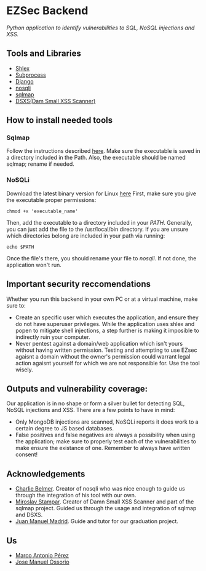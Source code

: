 # EZSec Backend
_Python application to identify vulnerabilities to SQL, NoSQL injections and XSS._

## Tools and Libraries
- [Shlex](https://docs.python.org/3/library/shlex.html)
- [Subprocess](https://docs.python.org/3/library/subprocess.html)
- [Django](https://www.djangoproject.com)
- [nosqli](https://github.com/Charlie-belmer/nosqli)
- [sqlmap](https://github.com/sqlmapproject/sqlmap)
- [DSXS(Dam Small XSS Scanner)](https://github.com/stamparm/DSXS)

## How to install needed tools
### Sqlmap
Follow the instructions described [here](https://github.com/sqlmapproject/sqlmap/blob/master/README.md). Make sure the executable is saved in a directory included in the Path. Also, the executable should be named sqlmap; rename if needed.
### NoSQLi
Download the latest binary version for Linux [here](https://github.com/Charlie-belmer/nosqli/releases)
First, make sure you give the executable proper permissions:
````shell
chmod +x 'executable_name'
````
Then, add the executable to a directory included in your _PATH_. Generally, you can just add the file to the /usr/local/bin directory. If you are unsure which directories belong are included in your path via running:
````shell
echo $PATH
````
Once the file's there, you should rename your file to _nosqli_. If not done, the application won't run.

## Important security reccomendations
Whether you run this backend in your own PC or at a virtual machine, make sure to:
- Create an specific user which executes the application, and ensure they do not have superuser privileges. While the application uses shlex and popen to mitigate shell injections, a step further is making it imposible to indirectly ruin your computer.
- Never pentest against a domain/web application which isn't yours without having written permission. Testing and attempting to use EZsec agaisnt a domain without the owner's permission could warrant legal action agaisnt yourself for which we are not responsible for. Use the tool wisely.

## Outputs and vulnerability coverage:
Our application is in no shape or form a silver bullet for detecting SQL, NoSQL injections and XSS. There are a few points to have in mind:
- Only MongoDB injections are scanned, NoSQLi reports it does work to a certain degree to JS based databases.
- False positives and false negatives are always a possibility when using the application; make sure to properly test each of the vulnerabilities to make ensure the existance of one. Remember to always have written consent!

## Acknowledgements
- [Charlie Belmer](https://github.com/Charlie-belmer). Creator of nosqli who was nice enough to guide us through the integration of his tool with our own.
- [Miroslav Stampar](https://github.com/stamparm). Creator of Damn Small XSS Scanner and part of the sqlmap project. Guided us through the usage and integration of sqlmap and DSXS.
- [Juan Manuel Madrid](https://www.linkedin.com/in/juanmanuelmadrid/?originalSubdomain=co). Guide and tutor for our graduation project.

## Us
- [Marco Antonio Pérez](https://www.linkedin.com/in/marcopza/)
- [Jose Manuel Ossorio](https://www.linkedin.com/in/jose-ossorio-945848155/)
